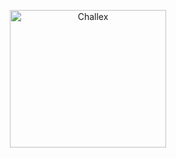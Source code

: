 <p align="center">
<a href="https://github.com/straight-tamago/misaka" target="_blank">
<img src="https://xookz.com/challex-images/challexlogo.png" alt="Challex" height="220" width="250"/>
</a>
</p>
